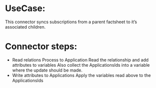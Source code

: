 # UseCase:

This connector syncs subscriptions from a parent factsheet to it’s associated children.

# Connector steps:
* Read relations Process to Application
    Read the relationship and add attributes to variables
    Also collect the ApplicationsIds into a variable where the update should be made.
* Write attributes to Applications
    Apply the variables read above to the ApplicationsIds
